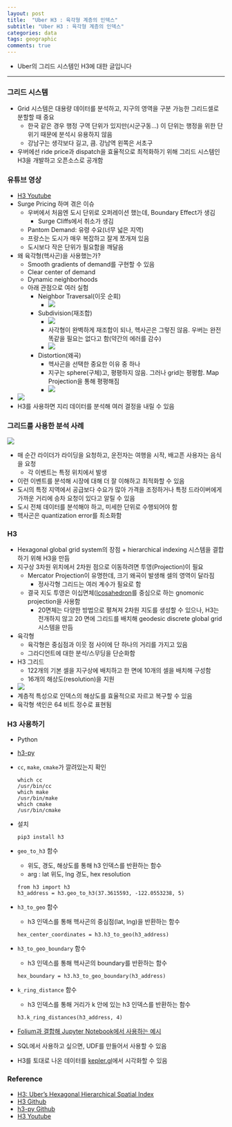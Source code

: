 ```yaml
---
layout: post
title:  "Uber H3 : 육각형 계층의 인덱스"
subtitle: "Uber H3 : 육각형 계층의 인덱스"
categories: data
tags: geographic
comments: true
---
```


- Uber의 그리드 시스템인 H3에 대한 글입니다

---

### 그리드 시스템
- Grid 시스템은 대용량 데이터를 분석하고, 지구의 영역을 구분 가능한 그리드셀로 분할할 때 중요
	- 한국 같은 경우 행정 구역 단위가 있지만(시군구동...) 이 단위는 행정을 위한 단위기 때문에 분석시 유용하지 않음
	- 강남구는 생각보다 길고, 큼. 강남역 왼쪽은 서초구
- 우버에선 ride price과 dispatch을 효율적으로 최적화하기 위해 그리드 시스템인 H3을 개발하고 오픈소스로 공개함

### 유튜브 영상
- [H3 Youtube](https://www.youtube.com/watch?v=ay2uwtRO3QE)
- Surge Pricing 하며 겪은 이슈
	- 우버에서 처음엔 도시 단위로 오퍼레이션 했는데, Boundary Effect가 생김
		- Surge Cliffs에서 취소가 생김
	- Pantom Demand: 유령 수요(너무 넓은 지역) 
	- 프랑스는 도시가 매우 복잡하고 잘게 쪼개져 있음
	- 도시보다 작은 단위가 필요함을 깨달음
- 왜 육각형(헥사곤)을 사용했는가?
	- Smooth gradients of demand를 구현할 수 있음
	- Clear center of demand 
	- Dynamic neighborhoods
	- 아래 관점으로 여러 실험
		- Neighbor Traversal(이웃 순회)
			- <img src="https://www.dropbox.com/s/tdcnpzxmdz1p48i/%EC%8A%A4%ED%81%AC%EB%A6%B0%EC%83%B7%202019-03-31%2011.44.58.png?raw=1"> 
		- Subdivision(재조합)
			- <img src="https://www.dropbox.com/s/sabnt0g3y12umnl/%EC%8A%A4%ED%81%AC%EB%A6%B0%EC%83%B7%202019-03-31%2011.45.42.png?raw=1">
			- 사각형이 완벽하게 재조합이 되나, 헥사곤은 그렇진 않음. 우버는 완전 똑같을 필요는 없다고 함(약간의 에러를 감수)
			- <img src="https://www.dropbox.com/s/bp9s01z4rzuwoty/%EC%8A%A4%ED%81%AC%EB%A6%B0%EC%83%B7%202019-03-31%2011.46.49.png?raw=1"> 
		- Distortion(왜곡)
			- 헥사곤을 선택한 중요한 이유 중 하나
			- 지구는 sphere(구체)고, 평평하지 않음. 그러나 grid는 평평함. Map Projection을 통해 평평해짐
			- <img src="https://www.dropbox.com/s/7hjfjzjlh6goz1f/%EC%8A%A4%ED%81%AC%EB%A6%B0%EC%83%B7%202019-03-31%2011.49.10.png?raw=1">
- <img src="https://www.dropbox.com/s/daxvn294bw4tkhc/%EC%8A%A4%ED%81%AC%EB%A6%B0%EC%83%B7%202019-03-31%2011.52.21.png?raw=1"> 
- H3를 사용하면 지리 데이터를 분석해 여러 결정을 내릴 수 있음

### 그리드를 사용한 분석 사례
<img src="https://www.dropbox.com/s/rej9qljs0lx6ty0/%EC%8A%A4%ED%81%AC%EB%A6%B0%EC%83%B7%202019-03-31%2012.01.23.png?raw=1">

- 매 순간 라이더가 라이딩을 요청하고, 운전자는 여행을 시작, 배고픈 사용자는 음식을 요청
	- 각 이벤트는 특정 위치에서 발생
- 이런 이벤트를 분석해 시장에 대해 더 잘 이해하고 최적화할 수 있음
- 도시의 특정 지역에서 공급보다 수요가 많아 가격을 조정하거나 특정 드라이버에게 가까운 거리에 승차 요청이 있다고 알릴 수 있음
- 도시 전체 데이터를 분석해야 하고, 미세한 단위로 수행되어야 함
- 헥사곤은 quantization error를 최소화함

### H3
- Hexagonal global grid system의 장점 + hierarchical indexing 시스템을 결합하기 위해 H3을 만듬
- 지구상 3차원 위치에서 2차원 점으로 이동하려면 투영(Projection)이 필요
	- Mercator Projection이 유명한데, 크기 왜곡이 발생해 셀의 영역이 달라짐
		- 정사각형 그리드는 여러 계수가 필요로 함 
	- 결국 지도 투영은 이십면체([Icosahedron](https://en.wikipedia.org/wiki/Icosahedron)를 중심으로 하는 gnomonic projection을 사용함
		- 20면체는 다양한 방법으로 펼쳐져 2차원 지도를 생성할 수 있으나, H3는 전개하지 않고 20 면에 그리드를 배치해 geodesic discrete global grid 시스템을 만듬
- 육각형
	- 육각형은 중심점과 이웃 점 사이에 단 하나의 거리를 가지고 있음
	- 그라디언트에 대한 분석/스무딩을 단순화함
- H3 그리드
	- 122개의 기본 셀을 지구상에 배치하고 한 면에 10개의 셀을 배치해 구성함
	- 16개의 해상도(resolution)을 지원    
- <img src="https://www.dropbox.com/s/e0l8shg4cuzx80w/%EC%8A%A4%ED%81%AC%EB%A6%B0%EC%83%B7%202019-03-31%2012.09.37.png?raw=1">
- 계층적 특성으로 인덱스의 해상도를 효율적으로 자르고 복구할 수 있음
- 육각형 색인은 64 비트 정수로 표현됨

### H3 사용하기
- Python
- [h3-py](https://github.com/uber/h3-py)
- `cc`, `make`, `cmake`가 깔려있는지 확인
	
	```
	which cc
	/usr/bin/cc
	which make
	/usr/bin/make
	which cmake
	/usr/bin/cmake
	```
	
- 설치
	
	```
	pip3 install h3
	```	
	
- `geo_to_h3` 함수
	- 위도, 경도, 해상도를 통해 h3 인덱스를 반환하는 함수
	- arg : lat 위도, lng 경도, hex resolution

	```
	from h3 import h3
	h3_address = h3.geo_to_h3(37.3615593, -122.0553238, 5)
	```	
	
- `h3_to_geo` 함수
	- h3 인덱스를 통해 헥사곤의 중심점(lat, lng)을 반환하는 함수
	
	```
	hex_center_coordinates = h3.h3_to_geo(h3_address)
	```

- `h3_to_geo_boundary` 함수
	- h3 인덱스를 통해 헥사곤의 boundary를 반환하는 함수

	```
	hex_boundary = h3.h3_to_geo_boundary(h3_address)
	```
	
- `k_ring_distance` 함수	
	- h3 인덱스를 통해 거리가 k 안에 있는 h3 인덱스를 반환하는 함수

	```
	h3.k_ring_distances(h3_address, 4)
	``` 
	
- [Folium과 결합해 Jupyter Notebook에서 사용하는 예시](https://github.com/uber/h3-py/blob/master/docs/Usage.ipynb)	
- SQL에서 사용하고 싶으면, UDF를 만들어서 사용할 수 있음
- H3를 토대로 나온 데이터를 [kepler.gl](https://kepler.gl/)에서 시각화할 수 있음

### Reference
- [H3: Uber’s Hexagonal Hierarchical Spatial Index](https://eng.uber.com/h3/)
- [H3 Github](https://github.com/uber/h3)
- [h3-py Github](https://github.com/uber/h3-py)
- [H3 Youtube](https://www.youtube.com/watch?v=ay2uwtRO3QE)